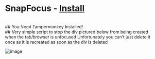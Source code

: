 # SnapFocus - [Install](https://github.com/amukerd/SnapFocus/raw/refs/heads/main/script.user.js)
<br>
## You Need Tampermonkey Installed!
<br>
## Very simple script to stop the div pictured below from being created when the tab/browser is unfocused
Unfortunately you can't just delete it once as it is recreated as soon as the div is deleted

![image](https://github.com/user-attachments/assets/f346e761-99d5-464d-9dec-7c02eeef0331)

